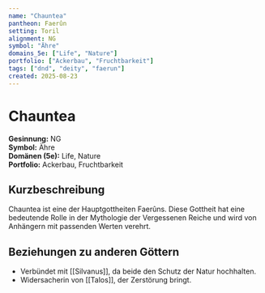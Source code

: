 ```yaml
---
name: "Chauntea"
pantheon: Faerûn
setting: Toril
alignment: NG
symbol: "Ähre"
domains_5e: ["Life", "Nature"]
portfolio: ["Ackerbau", "Fruchtbarkeit"]
tags: ["dnd", "deity", "faerun"]
created: 2025-08-23
---
```


# Chauntea

**Gesinnung:** NG  
**Symbol:** Ähre  
**Domänen (5e):** Life, Nature  
**Portfolio:** Ackerbau, Fruchtbarkeit  

## Kurzbeschreibung
Chauntea ist eine der Hauptgottheiten Faerûns. Diese Gottheit hat eine bedeutende Rolle in der Mythologie der Vergessenen Reiche und wird von Anhängern mit passenden Werten verehrt.

## Beziehungen zu anderen Göttern
- Verbündet mit [[Silvanus]], da beide den Schutz der Natur hochhalten.
- Widersacherin von [[Talos]], der Zerstörung bringt.
